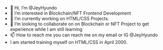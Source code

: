 - 👋 Hi, I’m @JeyHyundo
- 👀 I’m interested in Blockchain/NFT Frontend Development
- 🌱 I’m currently working on HTML/CSS Projects.
- 💞️ I’m looking to collaborate on on Blockchain or NFT Project to get experience while I am still learning
- 📫 How to reach me you can reach me on my email or IG @JeyHyundo
- I am started training myself on HTML/CSS in April 2000.

